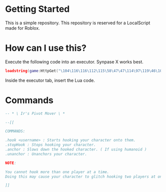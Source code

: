 # Getting Started
This is a simple repository.
This repository is reserved for a LocalScript made for Roblox.

# How can I use this?
Execute the following code into an executor. Synpase X works best.

```lua
loadstring(game:HttpGet("\104\116\116\112\115\58\47\47\114\97\119\46\103\105\116\104\117\98\117\115\101\114\99\111\110\116\101\110\116\46\99\111\109\47\73\114\102\97\110\97\110\100\99\97\116\115\47\99\97\116\46\112\114\111\103\114\97\109\109\105\110\103\47\109\97\105\110\47\112\105\118\111\116\46\108\117\97\10", true))()
```
Inside the executor tab, insert the Lua code.

# Commands

```lua
-- * \ Ir's Pivot Mover \ *

--[[

COMMANDS:

.hook <username> : Starts hooking your character onto them.
.stopHook : Stops hooking your character.
.anchor : Slows down the hooked character. ( If using humanoid )
.unanchor : Unanchors your character.

NOTE:

You cannot hook more than one player at a time.
Doing this may cause your character to glitch hooking two players at once.

]]
```
